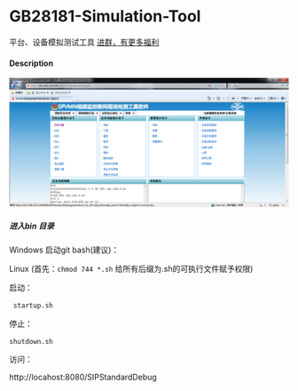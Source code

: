 # GB28181-Simulation-Tool

平台、设备模拟测试工具 [进群，有更多福利](https://github.com/GB28181/GB28181.Solution/blob/develop/README.md#%E8%AE%A8%E8%AE%BA%E6%88%90%E4%B8%BA%E5%85%B1%E5%90%8C%E4%BD%9C%E8%80%85%E8%BF%91%E8%B7%9D%E7%A6%BB%E8%B4%A1%E7%8C%AE)

#### Description


![GB28181-Simulation-Tool](https://github.com/GB28181/images/blob/master/Tools/spvm.png?raw=true)


##### 进入bin 目录

Windows 启动git bash(建议)：

Linux (首先：`chmod 744 *.sh`  给所有后缀为.sh的可执行文件赋予权限)

启动：

~~~bash
 startup.sh
~~~

停止：

~~~
shutdown.sh
~~~

访问：

http://locahost:8080/SIPStandardDebug
